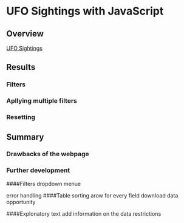 # UFO Sightings with JavaScript

## Overview

[UFO Sightings](https://arminekhanan.github.io/ufoSightings/?fbclid=IwAR08vbEpIGP0NE9V9m5K0yLr5ejo5JoZLddIxPYtIl-09kG7ZqpL60XocoQ)

## Results

### Filters

### Apllying multiple filters

### Resetting

## Summary

### Drawbacks of the webpage

### Further development
####Filters
dropdown menue

error handling
####Table
sorting arow for every field
download data opportunity

####Explonatory text
add information on the data restrictions
